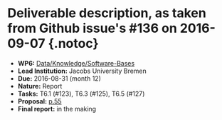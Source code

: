 # Deliverable description, as taken from Github issue's #136 on 2016-09-07 {.notoc}

- **WP6:** [Data/Knowledge/Software-Bases](https://github.com/OpenDreamKit/OpenDreamKit/tree/master/WP6)
- **Lead Institution:** Jacobs University Bremen
- **Due:** 2016-08-31 (month 12)
- **Nature:** Report
- **Tasks:** T6.1 (#123), T6.3 (#125), T6.5 (#127)
- **Proposal:** [p.55](https://github.com/OpenDreamKit/OpenDreamKit/raw/master/Proposal/proposal-www.pdf)
- **Final report:** in the making

